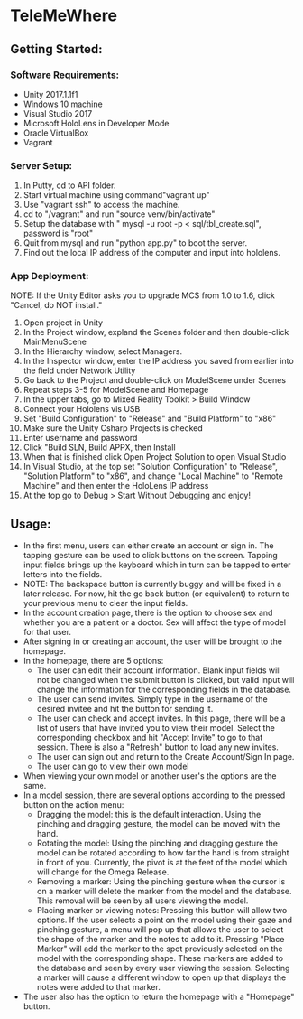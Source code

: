 # TeleMeWhere

## Getting Started:

### Software Requirements:
* Unity 2017.1.1f1
* Windows 10 machine
* Visual Studio 2017
* Microsoft HoloLens in Developer Mode
* Oracle VirtualBox
* Vagrant

### Server Setup:
1. In Putty, cd to API folder.
2. Start virtual machine using command"vagrant up"
3. Use "vagrant ssh" to access the machine.
4. cd to "/vagrant" and run "source venv/bin/activate"
5. Setup the database with " mysql -u root -p < sql/tbl_create.sql", password is "root"
7. Quit from mysql and run "python app.py" to boot the server.
8. Find out the local IP address of the computer and input into hololens.

### App Deployment:
NOTE: If the Unity Editor asks you to upgrade MCS from 1.0 to 1.6, click "Cancel, do NOT install."
1. Open project in Unity
2. In the Project window, expland the Scenes folder and then double-click MainMenuScene
3. In the Hierarchy window, select Managers.
4. In the Inspector window, enter the IP address you saved from earlier into the field under Network Utility
5. Go back to the Project and double-click on ModelScene under Scenes
6. Repeat steps 3-5 for ModelScene and Homepage
7. In the upper tabs, go to Mixed Reality Toolkit > Build Window
8. Connect your Hololens vis USB
9. Set "Build Configuration" to "Release" and "Build Platform" to "x86"
10. Make sure the Unity Csharp Projects is checked
11. Enter username and password
12. Click "Build SLN, Build APPX, then Install
13. When that is finished click Open Project Solution to open Visual Studio
14. In Visual Studio, at the top set "Solution Configuration" to "Release", "Solution Platform" to "x86", and change "Local Machine" to "Remote Machine" and then enter the HoloLens IP address
15. At the top go to Debug > Start Without Debugging and enjoy!

## Usage:

* In the first menu, users can either create an account or sign in. The tapping gesture can be used to click buttons on the screen. Tapping input fields brings up the keyboard which in turn can be tapped to enter letters into the fields. 
* NOTE: The backspace button is currently buggy and will be fixed in a later release. For now, hit the go back button (or equivalent) to return to your previous menu to clear the input fields.
* In the account creation page, there is the option to choose sex and whether you are a patient or a doctor. Sex will affect the type of model for that user.
* After signing in or creating an account, the user will be brought to the homepage.
* In the homepage, there are 5 options:
  * The user can edit their account information. Blank input fields will not be changed when the submit button is clicked, but valid input will change the information for the corresponding fields in the database.
  * The user can send invites. Simply type in the username of the desired invitee and hit the button for sending it.
  * The user can check and accept invites. In this page, there will be a list of users that have invited you to view their model. Select the corresponding checkbox and hit "Accept Invite" to go to that session. There is also a "Refresh" button to load any new invites.
  * The user can sign out and return to the Create Account/Sign In page.
  * The user can go to view their own model
* When viewing your own model or another user's the options are the same.
* In a model session, there are several options according to the pressed button on the action menu:
  * Dragging the model: this is the default interaction. Using the pinching and dragging gesture, the model can be moved with the hand.
  * Rotating the model: Using the pinching and dragging gesture the model can be rotated according to how far the hand is from straight in front of you. Currently, the pivot is at the feet of the model which will change for the Omega Release.
  * Removing a marker: Using the pinching gesture when the cursor is on a marker will delete the marker from the model and the database. This removal will be seen by all users viewing the model.
  * Placing marker or viewing notes: Pressing this button will allow two options. If the user selects a point on the model using their gaze and pinching gesture, a menu will pop up that allows the user to select the shape of the marker and the notes to add to it. Pressing "Place Marker" will add the marker to the spot previously selected on the model with the corresponding shape. These markers are added to the database and seen by every user viewing the session. Selecting a marker will cause a different window to open up that displays the notes were added to that marker.
* The user also has the option to return the homepage with a "Homepage" button.
